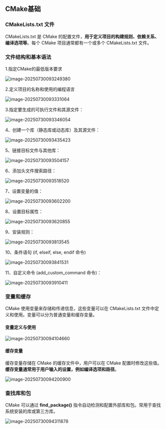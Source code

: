 ## CMake基础

### CMakeLists.txt 文件

CMakeLists.txt 是 CMake 的配置文件，**用于定义项目的构建规则、依赖关系、编译选项等**。每个 CMake 项目通常都有一个或多个 CMakeLists.txt 文件。

### 文件结构和基本语法

1.指定CMake的最低版本要求

![image-20250730093249380](D:\kaper\image\image-20250730093249380.png)

2.定义项目的名称和使用的编程语言

![image-20250730093331064](D:\kaper\image\image-20250730093331064.png)

3.指定要生成的可执行文件和其源文件：

![image-20250730093346054](D:\kaper\image\image-20250730093346054.png)

4、创建一个库（静态库或动态库）及其源文件：

![image-20250730093435423](D:\kaper\image\image-20250730093435423.png)

5、链接目标文件与其他库：

![image-20250730093504157](D:\kaper\image\image-20250730093504157.png)

6、添加头文件搜索路径：

![image-20250730093518520](D:\kaper\image\image-20250730093518520.png)

7、设置变量的值：

![image-20250730093602200](D:\kaper\image\image-20250730093602200.png)

8、设置目标属性：

![image-20250730093620855](D:\kaper\image\image-20250730093620855.png)

9、安装规则：

![image-20250730093813545](D:\kaper\image\image-20250730093813545.png)

10、条件语句 (if, elseif, else, endif 命令)

![image-20250730093841531](D:\kaper\image\image-20250730093841531.png)

11、自定义命令 (add_custom_command 命令)：

![image-20250730093910411](D:\kaper\image\image-20250730093910411.png)

### 变量和缓存

CMake 使用变量来存储和传递信息，这些变量可以在 CMakeLists.txt 文件中定义和使用。变量可以分为普通变量和缓存变量。

#### 变量定义与使用

![image-20250730094104660](D:\kaper\image\image-20250730094104660.png)

#### 缓存变量

缓存变量存储在 CMake 的缓存文件中，用户可以在 CMake 配置时修改这些值。**缓存变量通常用于用户输入的设置，例如编译选项和路径**。

![image-20250730094200900](D:\kaper\image\image-20250730094200900.png)

### 查找库和包

CMake 可以通过 **find_package()** 指令自动检测和配置外部库和包。常用于查找系统安装的库或第三方库。

![image-20250730094311878](D:\kaper\image\image-20250730094311878.png)
